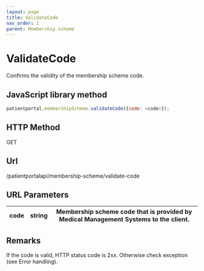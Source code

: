 ```yaml
---
layout: page
title: ValidateCode
nav_order: 1
parent: Membership scheme
---
```


# ValidateCode

Confirms the validity of the membership scheme code.

## JavaScript library method

```javascript
patientportal.membershipScheme.validateCode({code: <code>});
```

## HTTP Method

GET

## ****Url****

/patientportalapi/membership-scheme/validate-code

## URL Parameters

| code | string | Membership scheme code that is provided by Medical Management Systems to the client. |
| --- | --- | --- |

## Remarks

If the code is valid, HTTP status code is 2xx. Otherwise check exception (see Error handling).
